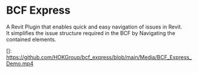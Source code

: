 # BCF Express
A Revit Plugin that enables quick and easy navigation of issues in Revit.  
It simplifies the issue structure required in the BCF by Navigating the contained elements.

[]: https://github.com/HOKGroup/bcf_express/blob/main/Media/BCF_Express_Demo.mp4

